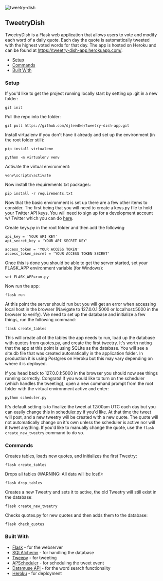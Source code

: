 ![tweetry-dish](https://user-images.githubusercontent.com/33850990/88745722-52611f00-d110-11ea-932d-9e92467cf154.png)

## TweetryDish
TweetryDish is a Flask web application that allows users to vote and modify each word of a daily quote. 
Each day the quote is automatically tweeted with the highest voted words for that day.  The app is hosted on
Heroku and can be found at https://tweetry-dish-app.herokuapp.com/.

- [Setup](#setup)
- [Commands](#commands)
- [Built With](#built-with)

### Setup

If you'd like to get the project running locally start by setting up .git in a new folder:
```
git init
```

Pull the repo into the folder:
```
git pull https://github.com/djleedke/tweetry-dish-app.git
```

Install virtualenv if you don't have it already and set up the environment (in the root folder still): 
```
pip install virtualenv
```
```
python -m virtualenv venv
```

Activate the virtual environment:
```
venv\scripts\activate
```

Now install the requirements.txt packages:
```
pip install -r requirements.txt
```

Now that the basic environment is set up there are a few other items to consider. The first being that you will need to create a keys.py file
to hold your Twitter API keys.  You will need to sign up for a development account w/ Twitter which you can do [here](https://developer.twitter.com/en).  

Create keys.py in the root folder and then add the following:
```
api_key = 'YOUR API KEY'
api_secret_key = 'YOUR API SECRET KEY'

access_token = 'YOUR ACCESS TOKEN'
access_token_secret = 'YOUR ACCESS TOKEN SECRET'
```

Once this is done you should be able to get the server started, set your FLASK_APP environment variable (for Windows):
```
set FLASK_APP=run.py
```
Now run the app:
```
flask run
```

At this point the server should run but you will get an error when accessing local host in the browser (Navigate to 127.0.0.1:5000 or localhost:5000 in the browser to verify). 
We need to set up the database and initialize a few things, run the following command:
```
flask create_tables
```
This will create all of the tables the app needs to run, load up the database with quotes from quotes.py, and create the first tweetry.  It's worth noting that 
the app at this point is using SQLite as the database. You will see a site.db file that was created automatically in the application folder.  In production it is using
Postgres on Heroku but this may vary depending on where it is deployed.

If you head back to 127.0.0.1:5000 in the browser you should now see things running correctly.  Congrats!  If you would like to turn on the scheduler (which handles the tweeting), open a new command prompt from the root folder with the virtual environment active and enter:
```
python scheduler.py
```
It's default setting is to finalize the tweet at 12:00am UTC each day but you can easily change this in scheduler.py if you'd like.  At that time the tweet will post, and a new tweetry will be created with a new quote.  The quote will not automatically change on it's own unless the scheduler is active nor will it tweet anything.  If you'd like to manually change the quote, use the `flask create_new_tweetry` command to do so.  


### Commands

Creates tables, loads new quotes, and initializes the first Tweetry:
```
flask create_tables
```

Drops all tables (WARNING: All data will be lost!):
```
flask drop_tables
```

Creates a new Tweetry and sets it to active, the old Tweetry will still exist in the database:
```
flask create_new_tweetry
```

Checks quotes.py for new quotes and then adds them to the database:
```
flask check_quotes
```

### Built With

- [Flask](https://flask.palletsprojects.com/en/1.1.x/) - for the webserver
- [SQLAlchemy](https://www.sqlalchemy.org/) - for handling the database
- [Tweepy](http://docs.tweepy.org/en/latest/) - for tweeting
- [APScheduler](https://apscheduler.readthedocs.io/en/stable/) - for scheduling the tweet event
- [Datamuse API](https://www.datamuse.com/api/) - for the word search functionality
- [Heroku](https://dashboard.heroku.com/) - for deployment


